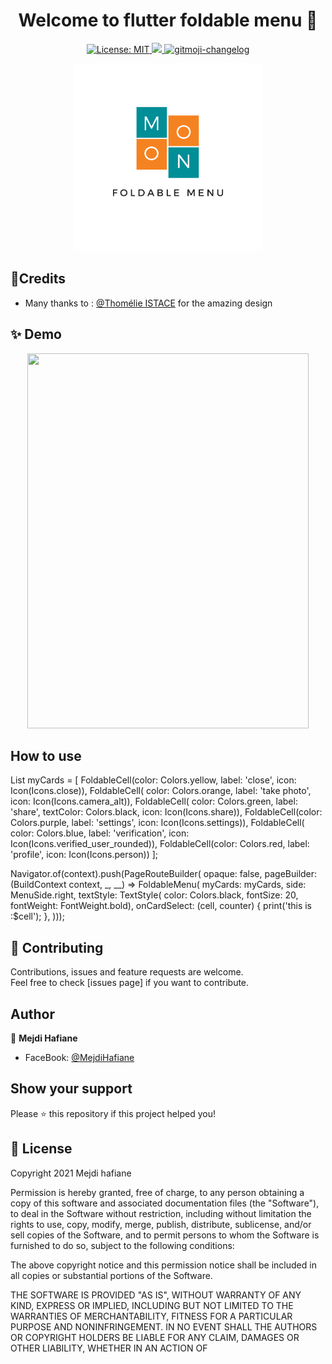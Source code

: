 <h1 align="center">Welcome to flutter foldable menu 👋</h1>
<p align="center">
 <a href="https://github.com/kefranabg/readme-md-generator/blob/master/LICENSE">
    <img alt="License: MIT" src="https://img.shields.io/badge/license-MIT-yellow.svg" target="_blank" />
  </a>
  <a href="https://codecov.io/gh/kefranabg/readme-md-generator">
    <img src="https://codecov.io/gh/kefranabg/readme-md-generator/branch/master/graph/badge.svg" />
  </a>
  <a href="https://github.com/frinyvonnick/gitmoji-changelog">
    <img src="https://img.shields.io/badge/changelog-gitmoji-brightgreen.svg" alt="gitmoji-changelog">
  </a>
</p>

<p align="center">
<img src="https://raw.githubusercontent.com/mejdi14/flutter-foldable-menu/master/images/foldable_menu.png" height="300" width="300" >
	</p>
	
## :art:Credits
- Many thanks to : [@Thomélie ISTACE](https://dribbble.com/shots/3971202-Info-navigation) for the amazing design

## ✨ Demo
<p align="center">
<img src="https://raw.githubusercontent.com/mejdi14/flutter-foldable-menu/master/images/example.gif" height="600" width="450" >
	</p>
	
	
## How to use
List<FoldableCell> myCards = [
    FoldableCell(color: Colors.yellow, label: 'close', icon: Icon(Icons.close)),
    FoldableCell(
        color: Colors.orange,
        label: 'take photo',
        icon: Icon(Icons.camera_alt)),
    FoldableCell(
        color: Colors.green,
        label: 'share',
        textColor: Colors.black,
        icon: Icon(Icons.share)),
    FoldableCell(color: Colors.purple, label: 'settings', icon: Icon(Icons.settings)),
    FoldableCell(
        color: Colors.blue,
        label: 'verification',
        icon: Icon(Icons.verified_user_rounded)),
    FoldableCell(color: Colors.red, label: 'profile', icon: Icon(Icons.person))
  ];
  
   Navigator.of(context).push(PageRouteBuilder(
                              opaque: false,
                              pageBuilder: (BuildContext context, _, __) =>
                                  FoldableMenu(
                                    myCards: myCards,
                                    side: MenuSide.right,
                                    textStyle: TextStyle(
                                        color: Colors.black,
                                        fontSize: 20,
                                        fontWeight: FontWeight.bold),
                                    onCardSelect: (cell, counter) {
                                      print('this is :$cell');
                                    },
                                  )));
	
## 🤝 Contributing

Contributions, issues and feature requests are welcome.<br />
Feel free to check [issues page] if you want to contribute.<br />


## Author

👤 **Mejdi Hafiane**

- FaceBook: [@MejdiHafiane](https://www.facebook.com/mejdi.marshall)

## Show your support

Please ⭐️ this repository if this project helped you!


## 📝 License

Copyright 2021 Mejdi hafiane

Permission is hereby granted, free of charge, to any person obtaining a copy of this software and associated documentation files (the "Software"), to deal in the Software without restriction, including without limitation the rights to use, copy, modify, merge, publish, distribute, sublicense, and/or sell copies of the Software, and to permit persons to whom the Software is furnished to do so, subject to the following conditions:

The above copyright notice and this permission notice shall be included in all copies or substantial portions of the Software.

THE SOFTWARE IS PROVIDED "AS IS", WITHOUT WARRANTY OF ANY KIND, EXPRESS OR IMPLIED, INCLUDING BUT NOT LIMITED TO THE WARRANTIES OF MERCHANTABILITY, FITNESS FOR A PARTICULAR PURPOSE AND NONINFRINGEMENT. IN NO EVENT SHALL THE AUTHORS OR COPYRIGHT HOLDERS BE LIABLE FOR ANY CLAIM, DAMAGES OR OTHER LIABILITY, WHETHER IN AN ACTION OF
